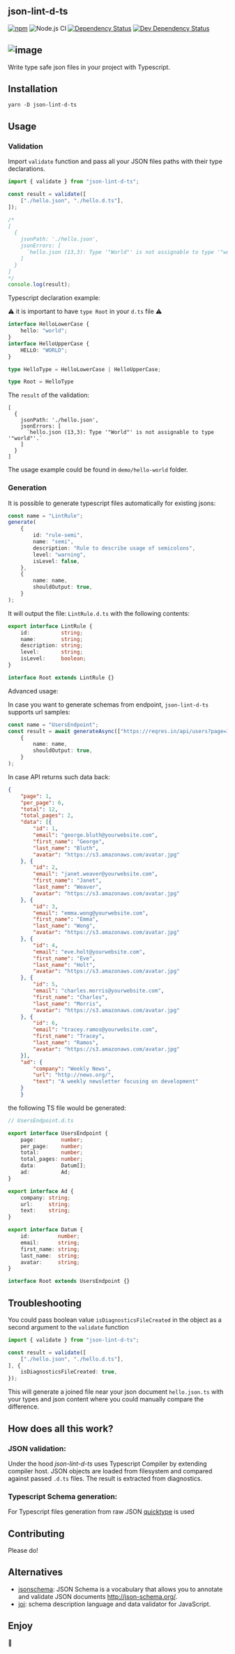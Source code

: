 json-lint-d-ts
------
[![npm](https://img.shields.io/npm/v/json-lint-d-ts.svg?maxAge=2592000)](https://www.npmjs.com/package/json-lint-d-ts)
![Node.js CI](https://github.com/vlashchanka/json-lint-d-ts/workflows/Node.js%20CI/badge.svg)
[![Dependency Status][1]][2]
[![Dev Dependency Status][3]][4]


![image](assets/icon.svg)
------

Write type safe json files in your project with Typescript.

## Installation
`yarn -D json-lint-d-ts`

## Usage

### Validation

Import `validate` function and pass all your JSON files paths with their type declarations.

```typescript
import { validate } from "json-lint-d-ts";

const result = validate([
    ["./hello.json", "./hello.d.ts"],
]);

/*
[
  {
    jsonPath: './hello.json',
    jsonErrors: [
      `hello.json (13,3): Type '"World"' is not assignable to type '"world"'.`
    ]
  }
]
*/
console.log(result);
```

Typescript declaration example:

⚠️ it is important to have `type Root` in your `d.ts` file ⚠️

```typescript
interface HelloLowerCase {
    hello: "world";
}
interface HelloUpperCase {
    HELLO: "WORLD";
}

type HelloType = HelloLowerCase | HelloUpperCase;

type Root = HelloType

```

The `result` of the validation:

```shell script
[
  {
    jsonPath: './hello.json',
    jsonErrors: [
      `hello.json (13,3): Type '"World"' is not assignable to type '"world"'.`
    ]
  }
]
```

The usage example could be found in `demo/hello-world` folder.


### Generation

It is possible to generate typescript files automatically for existing jsons:

```typescript
const name = "LintRule";
generate(
    {
        id: "rule-semi",
        name: "semi",
        description: "Rule to describe usage of semicolons",
        level: "warning",
        isLevel: false,
    },
    {
        name: name,
        shouldOutput: true,
    }
);
```

It will output the file: `LintRule.d.ts` with the following contents:

```typescript
export interface LintRule {
    id:          string;
    name:        string;
    description: string;
    level:       string;
    isLevel:     boolean;
}

interface Root extends LintRule {}
```


Advanced usage:

In case you want to generate schemas from endpoint, `json-lint-d-ts` supports
url samples:


```typescript
const name = "UsersEndpoint";
const result = await generateAsync(["https://reqres.in/api/users?page=1"],
    {
        name: name,
        shouldOutput: true,
    }
);
```

In case API returns such data back:

```json
{
    "page": 1,
    "per_page": 6,
    "total": 12,
    "total_pages": 2,
    "data": [{
        "id": 1,
        "email": "george.bluth@yourwebsite.com",
        "first_name": "George",
        "last_name": "Bluth",
        "avatar": "https://s3.amazonaws.com/avatar.jpg"
    }, {
        "id": 2,
        "email": "janet.weaver@yourwebsite.com",
        "first_name": "Janet",
        "last_name": "Weaver",
        "avatar": "https://s3.amazonaws.com/avatar.jpg"
    }, {
        "id": 3,
        "email": "emma.wong@yourwebsite.com",
        "first_name": "Emma",
        "last_name": "Wong",
        "avatar": "https://s3.amazonaws.com/avatar.jpg"
    }, {
        "id": 4,
        "email": "eve.holt@yourwebsite.com",
        "first_name": "Eve",
        "last_name": "Holt",
        "avatar": "https://s3.amazonaws.com/avatar.jpg"
    }, {
        "id": 5,
        "email": "charles.morris@yourwebsite.com",
        "first_name": "Charles",
        "last_name": "Morris",
        "avatar": "https://s3.amazonaws.com/avatar.jpg"
    }, {
        "id": 6,
        "email": "tracey.ramos@yourwebsite.com",
        "first_name": "Tracey",
        "last_name": "Ramos",
        "avatar": "https://s3.amazonaws.com/avatar.jpg"
    }],
    "ad": {
        "company": "Weekly News",
        "url": "http://news.org/",
        "text": "A weekly newsletter focusing on development"
    }
    }
```
 the following TS file would be generated:

```typescript
// UsersEndpoint.d.ts

export interface UsersEndpoint {
    page:        number;
    per_page:    number;
    total:       number;
    total_pages: number;
    data:        Datum[];
    ad:          Ad;
}

export interface Ad {
    company: string;
    url:     string;
    text:    string;
}

export interface Datum {
    id:         number;
    email:      string;
    first_name: string;
    last_name:  string;
    avatar:     string;
}

interface Root extends UsersEndpoint {}
```



## Troubleshooting

You could pass boolean value `isDiagnosticsFileCreated` in the object as a second
argument to the `validate` function

```typescript
import { validate } from "json-lint-d-ts";

const result = validate([
    ["./hello.json", "./hello.d.ts"],
], {
    isDiagnosticsFileCreated: true,
});
```

This will generate a joined file near your json document `hello.json.ts`
with your types and json content where you could manually compare the difference.


## How does all this work?

### JSON validation:

Under the hood *json-lint-d-ts* uses Typescript Compiler by extending compiler host.
JSON objects are loaded from filesystem and compared against passed `.d.ts` files.
The result is extracted from diagnostics. 

### Typescript Schema generation:

For Typescript files generation from raw JSON [quicktype](https://github.com/quicktype/quicktype) is used

## Contributing
Please do!

## Alternatives

- [jsonschema](https://www.npmjs.com/package/jsonschema): JSON Schema is a vocabulary that allows you to annotate and validate JSON documents http://json-schema.org/.
- [joi](https://www.npmjs.com/package/joi): schema description language and data validator for JavaScript.

## Enjoy

🚀

[1]: https://david-dm.org/vlashchanka/json-lint-d-ts.svg
[2]: https://david-dm.org/vlashchanka/json-lint-d-ts
[3]: https://david-dm.org/vlashchanka/json-lint-d-ts/dev-status.svg
[4]: https://david-dm.org/vlashchanka/json-lint-d-ts?type=dev
  
